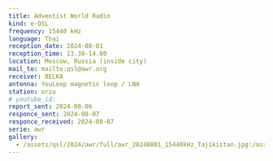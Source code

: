 ```yaml
---
title: Adventist World Radio
kind: e-QSL
frequency: 15440 kHz
language: Thai
reception_date: 2024-08-01
reception_time: 13.30-14.00
location: Moscow, Russia (inside city)
mail_to: mailto:qsl@awr.org
receiver: BELKA
antenna: YouLoop magnetic loop / LNA
station: orzu
# youtube_id: 
report_sent: 2024-08-06
responce_sent: 2024-08-07
responce_received: 2024-08-07
serie: awr
gallery:
  - /assets/qsl/2024/awr/full/awr_20240801_15440kHz_Tajikistan.jpg:/assets/qsl/2024/awr/small/awr_20240801_15440kHz_Tajikistan.jpg
---
```

